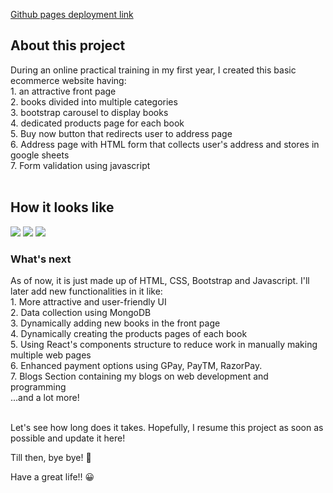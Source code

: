 <a href = 'https://shubham-kpl.github.io/Basic-Website-2/' target='_blank'>Github pages deployment link</a>

<h2>About this project</h2>

During an online practical training in my first year, I created this basic ecommerce website having:<br /> 1. an attractive front page<br /> 2. books divided into multiple categories<br /> 3. bootstrap carousel to display books<br /> 4. dedicated products page for each book<br /> 5. Buy now button that redirects user to address page<br /> 6. Address page with HTML form that collects user's address and stores in
google sheets<br /> 7. Form validation using javascript<br />
<br />

<h2>How it looks like</h2>
<img src="images/project-picture-1.png">
<img src="images/project-picture-2.png">
<img src="images/project-picture-3.png">

<h3> What's next </h3>
As of now, it is just made up of HTML, CSS, Bootstrap and Javascript. I'll
later add new functionalities in it like: <br /> 1. More attractive and user-friendly UI<br /> 2. Data collection using MongoDB<br /> 3. Dynamically adding new books in the front page<br /> 4. Dynamically creating the products pages of each book <br /> 5. Using React's components structure to reduce work in manually making
multiple web pages<br /> 6. Enhanced payment options using GPay, PayTM, RazorPay.<br /> 7. Blogs Section containing my blogs on web development and programming<br />
...and a lot more!<br /><br />

Let's see how long does it takes. Hopefully, I resume this project as soon as possible and update it here!<br />

Till then, bye bye! 👋<br />

Have a great life!! 😀<br />
